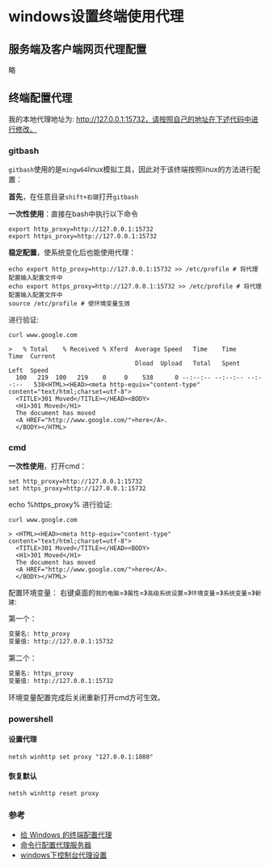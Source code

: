 # windows设置终端使用代理

## 服务端及客户端网页代理配置

略

## 终端配置代理

我的本地代理地址为: http://127.0.0.1:15732，请按照自己的地址在下述代码中进行修改。

### gitbash

`gitbash`使用的是`mingw64`linux模拟工具，因此对于该终端按照linux的方法进行配置：

**首先**，在任意目录`shift+右键`打开`gitbash`

**一次性使用**：直接在bash中执行以下命令

```shell
export http_proxy=http://127.0.0.1:15732
export https_proxy=http://127.0.0.1:15732
```

**稳定配置**，使系统变化后也能使用代理：

```shell
echo export http_proxy=http://127.0.0.1:15732 >> /etc/profile # 将代理配置输入配置文件中
echo export https_proxy=http://127.0.0.1:15732 >> /etc/profile # 将代理配置输入配置文件中
source /etc/profile # 使环境变量生效
```

进行验证:

```shell
curl www.google.com

>   % Total    % Received % Xferd  Average Speed   Time    Time     Time  Current
                                   Dload  Upload   Total   Spent    Left  Speed
  100   219  100   219    0     0    538      0 --:--:-- --:--:-- --:--:--   538<HTML><HEAD><meta http-equiv="content-type" content="text/html;charset=utf-8">
  <TITLE>301 Moved</TITLE></HEAD><BODY>
  <H1>301 Moved</H1>
  The document has moved
  <A HREF="http://www.google.com/">here</A>.
  </BODY></HTML>
```

### cmd

**一次性使用**，打开cmd：

```shell
set http_proxy=http://127.0.0.1:15732
set https_proxy=http://127.0.0.1:15732
```

echo %https_proxy% 进行验证:

```shell
curl www.google.com

> <HTML><HEAD><meta http-equiv="content-type" content="text/html;charset=utf-8">
  <TITLE>301 Moved</TITLE></HEAD><BODY>
  <H1>301 Moved</H1>
  The document has moved
  <A HREF="http://www.google.com/">here</A>.
  </BODY></HTML>
```

配置环境变量： 右键桌面的`我的电脑`=》`属性`=》`高级系统设置`=》`环境变量`=》`系统变量`=》`新建`:

第一个：

```txt
变量名: http_proxy
变量值: http://127.0.0.1:15732
```

第二个：

```txt
变量名: https_proxy
变量值: http://127.0.0.1:15732
```

环境变量配置完成后关闭重新打开cmd方可生效。

### powershell

#### 设置代理

```shell
netsh winhttp set proxy "127.0.0.1:1080"
```

#### 恢复默认

```shell
netsh winhttp reset proxy
```

### 参考

* [给 Windows 的终端配置代理](https://zcdll.github.io/2018/01/27/proxy-on-windows-terminal/)
* [命令行配置代理服务器](https://yevon-cn.github.io/2017/05/05/set-proxy-of-cmd.html)
* [windows下控制台代理设置](https://www.dazhuanlan.com/2020/05/19/5ec35bf3ceb9e/)
